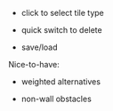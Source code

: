 * click to select tile type

* quick switch to delete

* save/load


Nice-to-have:

* weighted alternatives

* non-wall obstacles
